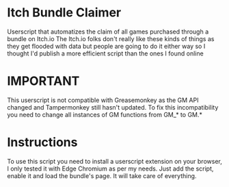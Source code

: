 # Itch Bundle Claimer
Userscript that automatizes the claim of all games purchased through a bundle on Itch.io
The Itch.io folks don't really like these kinds of things as they get flooded with data but people are going to do it either way so I thought I'd publish a more efficient script than the ones I found online

# IMPORTANT
This userscript is not compatible with Greasemonkey as the GM API changed and Tampermonkey still hasn't updated. To fix this incompatibility you need to change all instances of GM functions from GM_* to GM.*

# Instructions
To use this script you need to install a userscript extension on your browser, I only tested it with Edge Chromium as per my needs. Just add the script, enable it and load the bundle's page. It will take care of everything.
